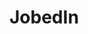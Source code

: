 # JobedIn

<!-- MySQL Schema:

users
 - id *
 - email *
 - username *
 - password *
 - profile_pic *
 - type *


job_posts
- id *
- title *
- description *
- post_url *
- keywords *
- user_id *
- created_at
- updated_at


comments
- id *
- comment_text *
- user_id *
- post_id *
- created_at
- updated_at

likes
- id
- user_id
- post_id

profile
- id *
- firstname
- lastname
- skills *
- education *
- experience *
- industry
- interest
- user_id
-->
